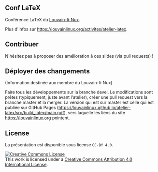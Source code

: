 Conf LaTeX
----------

Conférence LaTeX du [Louvain-li-Nux](https://louvainlinux.org).

Plus d'infos sur <https://louvainlinux.org/activites/atelier-latex>.

## Contribuer

N'hésitez pas à proposer des amélioration à ces slides (via pull requests) !

## Déployer des changements

(Information destinée aux membre du Louvain-li-Nux)

Faire tous les développements sur la branche devel. Le modifications sont
prêtes (typiquement, juste avant l'atelier), créer une pull request vers la
branche master et la merger. La version qui est sur master est celle qui est
publiée sur GitHub Pages
(<https://louvainlinux.github.io/atelier-latex/src/build_latex/main.pdf>), vers
laquelle les liens du site <https://louvainlinux.org> pointent.

## License

La présentation est disponible sous license `CC-BY 4.0`.

<a rel="license" href="http://creativecommons.org/licenses/by/4.0/">
<img alt="Creative Commons License" style="border-width:0" src="https://i.creativecommons.org/l/by/4.0/88x31.png" /></a>
<br />This work is licensed under a
<a rel="license" href="http://creativecommons.org/licenses/by/4.0/">Creative Commons Attribution 4.0 International License</a>.

